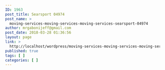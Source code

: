 ```yaml
---
ID: 1963
post_title: Searsport 04974
post_name: >
  moving-services-moving-services-moving-services-searsport-04974
author: mrgabonijeff@gmail.com
post_date: 2018-03-28 01:36:56
layout: page
link: >
  http://localhost/wordpress/moving-services-moving-services-moving-services-searsport-04974/
published: true
tags: [ ]
categories: [ ]
---
```

